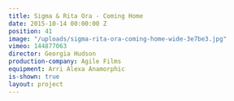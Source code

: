 ```yaml
---
title: Sigma & Rita Ora - Coming Home
date: 2015-10-14 00:00:00 Z
position: 41
image: "/uploads/sigma-rita-ora-coming-home-wide-3e7be3.jpg"
vimeo: 144877063
director: Georgia Hudson
production-company: Agile Films
equipment: Arri Alexa Anamorphic
is-shown: true
layout: project
---
```


